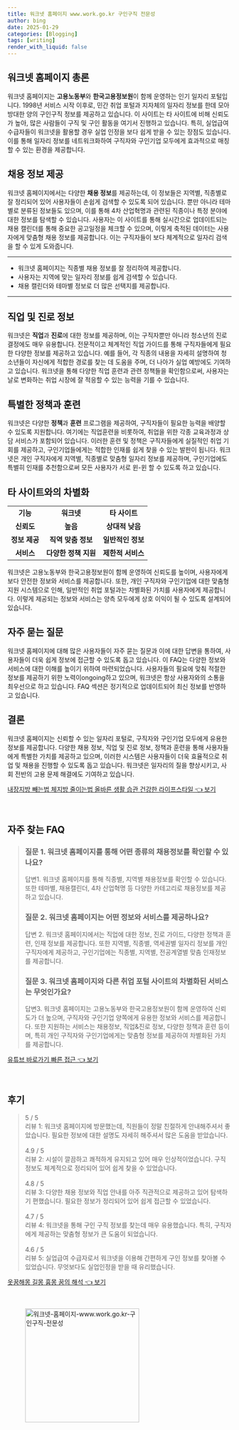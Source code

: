 ```yaml
---
title: 워크넷 홈페이지 www.work.go.kr 구인구직 전문성
author: bing
date: 2025-01-29
categories: [Blogging]
tags: [writing]
render_with_liquid: false
---
```



<h2 id='워크넷_홈페이지'>워크넷 홈페이지 총론</h2>

<p>워크넷 홈페이지는 <b>고용노동부</b>와 <b>한국고용정보원</b>이 함께 운영하는 인기 일자리 포털입니다. 1998년 서비스 시작 이후로, 민간 취업 포털과 지자체의 일자리 정보를 한데 모아 방대한 양의 구인구직 정보를 제공하고 있습니다. 이 사이트는 타 사이트에 비해 신뢰도가 높아, 많은 사람들이 구직 및 구인 활동을 여기서 진행하고 있습니다. 특히, 실업급여 수급자들이 워크넷을 활용할 경우 실업 인정을 보다 쉽게 받을 수 있는 장점도 있습니다. 이를 통해 일자리 정보를 네트워크화하여 구직자와 구인기업 모두에게 효과적으로 매칭할 수 있는 환경을 제공합니다.</p>

<h2 id='채용정보_제공'>채용 정보 제공</h2>

<p>워크넷 홈페이지에서는 다양한 <b>채용 정보</b>를 제공하는데, 이 정보들은 지역별, 직종별로 잘 정리되어 있어 사용자들이 손쉽게 검색할 수 있도록 되어 있습니다. 뿐만 아니라 테마별로 분류된 정보들도 있으며, 이를 통해 4차 산업혁명과 관련된 직종이나 특정 분야에 대한 정보를 탐색할 수 있습니다. 사용자는 이 사이트를 통해 실시간으로 업데이트되는 채용 캘린더를 통해 중요한 공고일정을 체크할 수 있으며, 이렇게 축적된 데이터는 사용자에게 맞춤형 채용 정보를 제공합니다. 이는 구직자들이 보다 체계적으로 일자리 검색을 할 수 있게 도와줍니다.</p>

<hr />

<ul>
    <li>워크넷 홈페이지는 직종별 채용 정보를 잘 정리하여 제공합니다.</li>
    <li>사용자는 지역에 맞는 일자리 정보를 쉽게 검색할 수 있습니다.</li>
    <li>채용 캘린더와 테마별 정보로 더 많은 선택지를 제공합니다.</li>
</ul>

<hr />

<h2 id='직업_진로_정보'>직업 및 진로 정보</h2>

<p>워크넷은 <b>직업</b>과 <b>진로</b>에 대한 정보를 제공하며, 이는 구직자뿐만 아니라 청소년의 진로 결정에도 매우 유용합니다. 전문적이고 체계적인 직업 가이드를 통해 구직자들에게 필요한 다양한 정보를 제공하고 있습니다. 예를 들어, 각 직종의 내용을 자세히 설명하여 청소년들이 자신에게 적합한 경로를 찾는 데 도움을 주며, 더 나아가 실업 예방에도 기여하고 있습니다. 워크넷을 통해 다양한 직업 훈련과 관련 정책들을 확인함으로써, 사용자는 날로 변화하는 취업 시장에 잘 적응할 수 있는 능력을 기를 수 있습니다.</p>

<h2 id='특별한_정책과_훈련'>특별한 정책과 훈련</h2>

<p>워크넷은 다양한 <b>정책</b>과 <b>훈련</b> 프로그램을 제공하여, 구직자들이 필요한 능력을 배양할 수 있도록 지원합니다. 여기에는 직업훈련을 비롯하여, 취업을 위한 각종 교육과정과 상담 서비스가 포함되어 있습니다. 이러한 훈련 및 정책은 구직자들에게 실질적인 취업 기회를 제공하고, 구인기업들에게는 적합한 인재를 쉽게 찾을 수 있는 발판이 됩니다. 워크넷은 개인 구직자에게 지역별, 직종별로 맞춤형 일자리 정보를 제공하며, 구인기업에도 특별히 인재를 추천함으로써 모든 사용자가 서로 윈-윈 할 수 있도록 하고 있습니다.</p>

<h2 id='타_사이트_차별화'>타 사이트와의 차별화</h2>

<table>
    <tr>
        <td style="text-align: center; height: 17px;"><b>기능</b></td>
        <td style="text-align: center; height: 17px;"><b>워크넷</b></td>
        <td style="text-align: center; height: 17px;"><b>타 사이트</b></td>
    </tr>
    <tr>
        <td style="text-align: center; height: 17px;"><b>신뢰도</b></td>
        <td style="text-align: center; height: 17px;"><b>높음</b></td>
        <td style="text-align: center; height: 17px;"><b>상대적 낮음</b></td>
    </tr>
    <tr>
        <td style="text-align: center; height: 17px;"><b>정보 제공</b></td>
        <td style="text-align: center; height: 17px;"><b>직역 맞춤 정보</b></td>
        <td style="text-align: center; height: 17px;"><b>일반적인 정보</b></td>
    </tr>
    <tr>
        <td style="text-align: center; height: 17px;"><b>서비스</b></td>
        <td style="text-align: center; height: 17px;"><b>다양한 정책 지원</b></td>
        <td style="text-align: center; height: 17px;"><b>제한적 서비스</b></td>
    </tr>
</table>

<p>워크넷은 고용노동부와 한국고용정보원이 함께 운영하여 신뢰도를 높이며, 사용자에게 보다 안전한 정보와 서비스를 제공합니다. 또한, 개인 구직자와 구인기업에 대한 맞춤형 지원 시스템으로 인해, 일반적인 취업 포털과는 차별화된 가치를 사용자에게 제공합니다. 이렇게 제공되는 정보와 서비스는 양측 모두에게 상호 이익이 될 수 있도록 설계되어 있습니다.</p>

<h2 id='자주묻는질문'>자주 묻는 질문</h2>

<p>워크넷 홈페이지에 대해 많은 사용자들이 자주 묻는 질문과 이에 대한 답변을 통하여, 사용자들이 더욱 쉽게 정보에 접근할 수 있도록 돕고 있습니다. 이 FAQ는 다양한 정보와 서비스에 대한 이해를 높이기 위하여 마련되었습니다. 사용자들의 필요에 맞춰 적절한 정보를 제공하기 위한 노력이ongoing하고 있으며, 워크넷은 항상 사용자와의 소통을 최우선으로 하고 있습니다. FAQ 섹션은 정기적으로 업데이트되어 최신 정보를 반영하고 있습니다.</p>

<h2 id='결론'>결론</h2>

<p>워크넷 홈페이지는 신뢰할 수 있는 일자리 포털로, 구직자와 구인기업 모두에게 유용한 정보를 제공합니다. 다양한 채용 정보, 직업 및 진로 정보, 정책과 훈련을 통해 사용자들에게 특별한 가치를 제공하고 있으며, 이러한 시스템은 사용자들이 더욱 효율적으로 취업 및 채용을 진행할 수 있도록 돕고 있습니다. 워크넷은 일자리의 질을 향상시키고, 사회 전반의 고용 문제 해결에도 기여하고 있습니다.</p>


<p><a class="click-button" title="내장지방 빼는법 체지방 줄이는법 올바른 생활 습관 건강한 라이프스타일" href="https://afficreate.github.io/posts/%EB%82%B4%EC%9E%A5%EC%A7%80%EB%B0%A9-%EB%B9%BC%EB%8A%94%EB%B2%95-%EC%B2%B4%EC%A7%80%EB%B0%A9-%EC%A4%84%EC%9D%B4%EB%8A%94%EB%B2%95-%EC%98%AC%EB%B0%94%EB%A5%B8-%EC%83%9D%ED%99%9C-%EC%8A%B5%EA%B4%80-%EA%B1%B4%EA%B0%95%ED%95%9C-%EB%9D%BC%EC%9D%B4%ED%94%84%EC%8A%A4%ED%83%80%EC%9D%BC/" rel="dofollow">내장지방 빼는법 체지방 줄이는법 올바른 생활 습관 건강한 라이프스타일 👈 보기</a></p><br>
<h2 id='자주_찾는_FAQ'>자주 찾는 FAQ</h2>
<div itemscope="" itemtype="https://schema.org/FAQPage"> 
<blockquote> 
<div itemscope="" itemprop="mainEntity" itemtype="https://schema.org/Question"> 
<h3 itemprop="name">질문 1. 워크넷 홈페이지를 통해 어떤 종류의 채용정보를 확인할 수 있나요?</h3> 
<div itemscope="" itemprop="acceptedAnswer" itemtype="https://schema.org/Answer"> 
<span itemprop="text"> 
<p>답변1. 워크넷 홈페이지를 통해 직종별, 지역별 채용정보를 확인할 수 있습니다. 또한 테마별, 채용캘린더, 4차 산업혁명 등 다양한 카테고리로 채용정보를 제공하고 있습니다.</p> 
</span> 
</div> 
</div> 

<div itemscope="" itemprop="mainEntity" itemtype="https://schema.org/Question"> 
<h3 itemprop="name">질문 2. 워크넷 홈페이지는 어떤 정보와 서비스를 제공하나요?</h3> 
<div itemscope="" itemprop="acceptedAnswer" itemtype="https://schema.org/Answer"> 
<span itemprop="text"> 
<p>답변 2. 워크넷 홈페이지에서는 직업에 대한 정보, 진로 가이드, 다양한 정책과 훈련, 인재 정보를 제공합니다. 또한 지역별, 직종별, 역세권별 일자리 정보를 개인 구직자에게 제공하고, 구인기업에는 직종별, 지역별, 전공계열별 맞춤 인재정보를 제공합니다.</p> 
</span> 
</div> 
</div> 

<div itemscope="" itemprop="mainEntity" itemtype="https://schema.org/Question"> 
<h3 itemprop="name">질문 3. 워크넷 홈페이지와 다른 취업 포털 사이트의 차별화된 서비스는 무엇인가요?</h3> 
<div itemscope="" itemprop="acceptedAnswer" itemtype="https://schema.org/Answer"> 
<span itemprop="text"> 
<p>답변3. 워크넷 홈페이지는 고용노동부와 한국고용정보원이 함께 운영하여 신뢰도가 더 높으며, 구직자와 구인기업 양쪽에게 유용한 정보와 서비스를 제공합니다. 또한 지원하는 서비스는 채용정보, 직업&진로 정보, 다양한 정책과 훈련 등이며, 특히 개인 구직자와 구인기업에게는 맞춤형 정보를 제공하여 차별화된 가치를 제공합니다.</p> 
</span> 
</div> 
</div> 
</blockquote> 
</div>
<p><a class="click-button" title="유튜브 바로가기 빠른 접근" href="https://afficreate.github.io/posts/%EC%9C%A0%ED%8A%9C%EB%B8%8C-%EB%B0%94%EB%A1%9C%EA%B0%80%EA%B8%B0-%EB%B9%A0%EB%A5%B8-%EC%A0%91%EA%B7%BC/" rel="dofollow">유튜브 바로가기 빠른 접근 👈 보기</a></p><br>
<h2 id='후기'>후기</h2>
<div itemscope itemtype="https://schema.org/Product">
  <blockquote>
  <div itemprop="review" itemscope itemtype="https://schema.org/Review">
      <div itemprop="reviewRating" itemscope itemtype="https://schema.org/Rating"> <span itemprop="ratingValue">5</span> / <span itemprop="bestRating">5</span> </div>
      <span itemprop="reviewBody">리뷰 1: 워크넷 홈페이지에 방문했는데, 직원들이 정말 친절하게 안내해주셔서 좋았습니다. 필요한 정보에 대한 설명도 자세히 해주셔서 많은 도움을 받았습니다.</span>
  </div>
  <br>
  <div itemprop="review" itemscope itemtype="https://schema.org/Review">
      <div itemprop="reviewRating" itemscope itemtype="https://schema.org/Rating"> <span itemprop="ratingValue">4.9</span> / <span itemprop="bestRating">5</span> </div>
      <span itemprop="reviewBody">리뷰 2: 시설이 깔끔하고 쾌적하게 유지되고 있어 매우 인상적이었습니다. 구직 정보도 체계적으로 정리되어 있어 쉽게 찾을 수 있었습니다.</span>
  </div>
  <br>
  <div itemprop="review" itemscope itemtype="https://schema.org/Review">
      <div itemprop="reviewRating" itemscope itemtype="https://schema.org/Rating"> <span itemprop="ratingValue">4.8</span> / <span itemprop="bestRating">5</span> </div>
      <span itemprop="reviewBody">리뷰 3: 다양한 채용 정보와 직업 안내를 아주 직관적으로 제공하고 있어 탐색하기 편했습니다. 필요한 정보가 정리되어 있어 쉽게 접근할 수 있었습니다.</span>
  </div>
  <br>
  <div itemprop="review" itemscope itemtype="https://schema.org/Review">
      <div itemprop="reviewRating" itemscope itemtype="https://schema.org/Rating"> <span itemprop="ratingValue">4.7</span> / <span itemprop="bestRating">5</span> </div>
      <span itemprop="reviewBody">리뷰 4: 워크넷을 통해 구인 구직 정보를 찾는데 매우 유용했습니다. 특히, 구직자에게 제공하는 맞춤형 정보가 큰 도움이 되었습니다.</span>
  </div>
  <br>
  <div itemprop="review" itemscope itemtype="https://schema.org/Review">
      <div itemprop="reviewRating" itemscope itemtype="https://schema.org/Rating"> <span itemprop="ratingValue">4.6</span> / <span itemprop="bestRating">5</span> </div>
      <span itemprop="reviewBody">리뷰 5: 실업급여 수급자로서 워크넷을 이용해 간편하게 구인 정보를 찾아볼 수 있었습니다. 무엇보다도 실업인정을 받을 때 유리했습니다.</span>
  </div>
  </blockquote>
</div>
<p><a class="click-button" title="옷꿈해몽 길몽 흉몽 꿈의 해석" href="https://afficreate.github.io/posts/%EC%98%B7%EA%BF%88%ED%95%B4%EB%AA%BD-%EA%B8%B8%EB%AA%BD-%ED%9D%89%EB%AA%BD-%EA%BF%88%EC%9D%98-%ED%95%B4%EC%84%9D/" rel="dofollow">옷꿈해몽 길몽 흉몽 꿈의 해석 👈 보기</a></p><br>
<figure class="image"><img src="https://afficreate.github.io/assets/img/thumbnail/워크넷-홈페이지-www.work.go.kr-구인구직-전문성.webp" alt="워크넷-홈페이지-www.work.go.kr-구인구직-전문성" width="256" height="256"></figure>